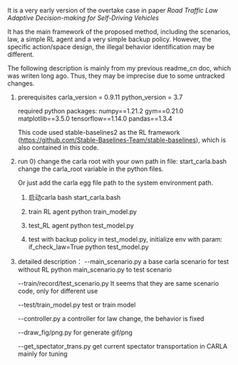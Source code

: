 It is a very early version of the overtake case in paper *Road Traffic Law Adaptive Decision-making for Self-Driving Vehicles*

It has the main framework of the proposed method, including the scenarios, law, a simple RL agent and a very simple backup policy. However, the specific action/space design, the illegal behavior identification may be different. 

The following description is mainly from my previous readme_cn doc, which was writen long ago. Thus, they may be imprecise due to some untracked changes. 

1. prerequisites
    carla_version = 0.9.11
    python_version = 3.7

    required python packages:
    numpy==1.21.2
    gym==0.21.0
    matplotlib==3.5.0
    tensorflow==1.14.0
    pandas==1.3.4

    This code used stable-baselines2 as the RL framework (https://github.com/Stable-Baselines-Team/stable-baselines), which is also contained in this code. 


2. run
    0) change the carla root with your own path in file:
    start_carla.bash
    change the carla_root variable in the python files.

    Or just add the carla egg file path to the system environment path. 

    1) 启动carla
        bash start_carla.bash

    2) train RL agent
        python train_model.py

    3) test_RL agent
        python test_model.py

    4) test with backup policy
        in test_model.py, initialize env with param: if_check_law=True
        python test_model.py

3. detailed description：
    --main_scenario.py
        a base carla scenario for test
        without RL
        python main_scenario.py to test scenario

    --train/record/test_scenario.py
        It seems that they are same scenario code, only for different use

    --test/train_model.py
        test or train model

    --controller.py
        a controller for law change, the behavior is fixed

    --draw_fig/png.py
        for generate gif/png

    --get_spectator_trans.py
        get current spectator transportation in CARLA
        mainly for tuning



